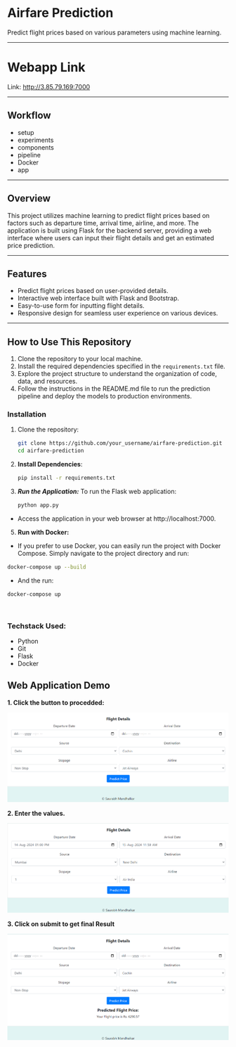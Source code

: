 # Airfare Prediction

Predict flight prices based on various parameters using machine learning.


---

# Webapp Link
Link: http://3.85.79.169:7000

---

## Workflow

- setup
- experiments
- components
- pipeline
- Docker
- app


---

## Overview

This project utilizes machine learning to predict flight prices based on factors such as departure time, arrival time, airline, and more. The application is built using Flask for the backend server, providing a web interface where users can input their flight details and get an estimated price prediction.

---


## Features

- Predict flight prices based on user-provided details.
- Interactive web interface built with Flask and Bootstrap.
- Easy-to-use form for inputting flight details.
- Responsive design for seamless user experience on various devices.

---

## How to Use This Repository

1. Clone the repository to your local machine.
2. Install the required dependencies specified in the `requirements.txt` file.
3. Explore the project structure to understand the organization of code, data, and resources.
4. Follow the instructions in the README.md file to run the prediction pipeline and deploy the models to production environments.



### Installation

1. Clone the repository:
   ```bash
   git clone https://github.com/your_username/airfare-prediction.git
   cd airfare-prediction


2. **Install Dependencies**:
    ```bash
    pip install -r requirements.txt
    ```


3. ***Run the Application:***
    To run the Flask web application:
    ```bash
    python app.py
    ```
* Access the application in your web browser at http://localhost:7000.


5. **Run with Docker:**
* If you prefer to use Docker, you can easily run the project with Docker Compose. Simply navigate to the project directory and run:
```bash
docker-compose up --build
```
* And the run:
```bash
docker-compose up
```
<br>


### Techstack Used:

- Python
- Git
- Flask
- Docker


## Web Application Demo

**1. Click the button to procedded:**

![](https://github.com/Saurabh932/Airfare-Estimation/blob/main/images/image-1.png)


**2. Enter the values.**

![](https://github.com/Saurabh932/Airfare-Estimation/blob/main/images/image-2.png)


**3. Click on submit to get final Result**

![](https://github.com/Saurabh932/Airfare-Estimation/blob/main/images/image-3.png)
